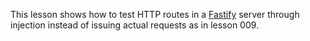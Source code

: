This lesson shows how to test HTTP routes in a [Fastify](https://fastify.io)
server through injection instead of issuing actual requests as in lesson 009.
